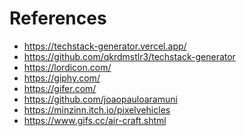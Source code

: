 References
==========

- https://techstack-generator.vercel.app/
- https://github.com/qkrdmstlr3/techstack-generator
- https://lordicon.com/
- https://giphy.com/
- https://gifer.com/
- https://github.com/joaopauloaramuni
- https://minzinn.itch.io/pixelvehicles
- https://www.gifs.cc/air-craft.shtml
